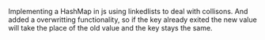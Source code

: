 Implementing a HashMap in js using linkedlists to deal with collisons.
And added a overwritting functionality, so if the key already exited the new value will take the place of the old value and the key stays the same.